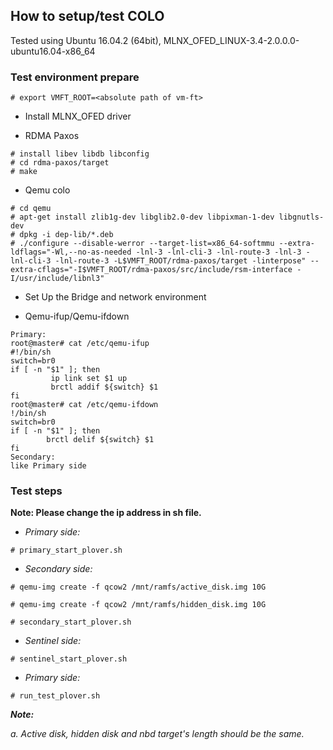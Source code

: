 ## How to setup/test COLO

Tested using Ubuntu 16.04.2 (64bit), MLNX_OFED_LINUX-3.4-2.0.0.0-ubuntu16.04-x86_64

### Test environment prepare
```
# export VMFT_ROOT=<absolute path of vm-ft>
```
- Install MLNX_OFED driver

- RDMA Paxos
```
# install libev libdb libconfig
# cd rdma-paxos/target
# make
```
- Qemu colo
```
# cd qemu
# apt-get install zlib1g-dev libglib2.0-dev libpixman-1-dev libgnutls-dev
# dpkg -i dep-lib/*.deb
# ./configure --disable-werror --target-list=x86_64-softmmu --extra-ldflags="-Wl,--no-as-needed -lnl-3 -lnl-cli-3 -lnl-route-3 -lnl-3 -lnl-cli-3 -lnl-route-3 -L$VMFT_ROOT/rdma-paxos/target -linterpose" --extra-cflags="-I$VMFT_ROOT/rdma-paxos/src/include/rsm-interface -I/usr/include/libnl3"
```

- Set Up the Bridge and network environment

- Qemu-ifup/Qemu-ifdown
```
Primary:
root@master# cat /etc/qemu-ifup
#!/bin/sh
switch=br0
if [ -n "$1" ]; then
         ip link set $1 up
         brctl addif ${switch} $1
fi
root@master# cat /etc/qemu-ifdown
!/bin/sh
switch=br0
if [ -n "$1" ]; then
        brctl delif ${switch} $1
fi
Secondary:
like Primary side
```

### Test steps
**Note: Please change the ip address in sh file.**

- *Primary side:*
```
# primary_start_plover.sh
```

- *Secondary side:*
```
# qemu-img create -f qcow2 /mnt/ramfs/active_disk.img 10G

# qemu-img create -f qcow2 /mnt/ramfs/hidden_disk.img 10G

# secondary_start_plover.sh
```

- *Sentinel side:*
```
# sentinel_start_plover.sh
```

- *Primary side:*
```
# run_test_plover.sh
```

***Note:***

*a. Active disk, hidden disk and nbd target's length should be the same.*
